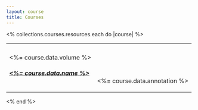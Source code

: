 ```yaml
---
layout: course
title: Courses
---
```

<div class="content">
  <% collections.courses.resources.each do |course| %>
    <table class="table is-fullwidth">
      <tbody>
        <tr>
          <td>
            <p class="is-italic has-text-weight-light"><%= course.data.volume %></p>
            <h5 class="title is-5"><a href="<%= course.relative_url %>"><%= course.data.name %></a></h5>
          </td>
          <td>
            <p>&nbsp;</p>
            <div class="level-right">
              <p>&nbsp;</p>
              <p class="has-text-weight-bold"><%= course.data.annotation %></p>
            </div>
          </td>
        </tr>
      </tbody>
    </table>
  <% end %>
</div>
